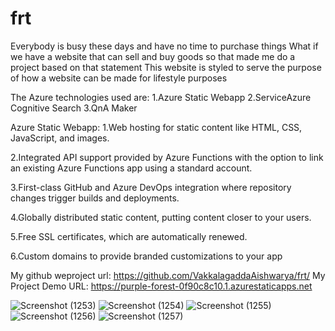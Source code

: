 # frt

Everybody is busy these days and have no time to purchase things What if we have a website that can sell and buy goods so that made me do a project based on that statement
This website is styled to serve the purpose of how a website can be made for lifestyle purposes

The Azure technologies used are:
1.Azure Static Webapp
2.ServiceAzure Cognitive Search
3.QnA Maker

Azure Static Webapp:
1.Web hosting for static content like HTML, CSS, JavaScript, and images.

2.Integrated API support provided by Azure Functions with the option to link an existing Azure Functions app using a standard account.

3.First-class GitHub and Azure DevOps integration where repository changes trigger builds and deployments.

4.Globally distributed static content, putting content closer to your users.

5.Free SSL certificates, which are automatically renewed.

6.Custom domains to provide branded customizations to your app

My github weproject url:
https://github.com/VakkalagaddaAishwarya/frt/
My Project Demo URL:
https://purple-forest-0f90c8c10.1.azurestaticapps.net


![Screenshot (1253)](https://user-images.githubusercontent.com/98083921/183256977-92d24e1b-ffd5-4372-8014-ebc5363d0bf5.png)
![Screenshot (1254)](https://user-images.githubusercontent.com/98083921/183256983-66eede71-b044-47fc-89db-b1f9406b6dea.png)
![Screenshot (1255)](https://user-images.githubusercontent.com/98083921/183256986-2b221b87-044f-4ae9-a87b-c6c2297acc54.png)
![Screenshot (1256)](https://user-images.githubusercontent.com/98083921/183256989-38b08cca-c807-4f91-8fc1-eda17d76c8dd.png)
![Screenshot (1257)](https://user-images.githubusercontent.com/98083921/183256992-0890e5e9-16ce-40e6-81ed-26e31ec956d6.png)
